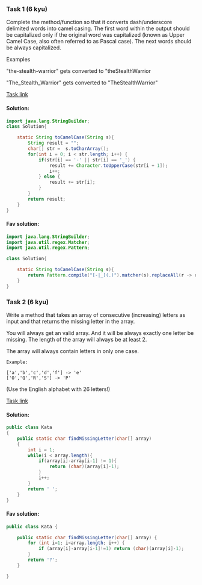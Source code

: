 ### Task 1 (6 kyu)

Complete the method/function so that it converts dash/underscore delimited words into camel casing. The first word within the output should be capitalized only if the original word was capitalized (known as Upper Camel Case, also often referred to as Pascal case). The next words should be always capitalized.

Examples

"the-stealth-warrior" gets converted to "theStealthWarrior

"The_Stealth_Warrior" gets converted to "TheStealthWarrior"

[Task link](https://www.codewars.com/kata/517abf86da9663f1d2000003/train/java)

#### Solution:

```Java
import java.lang.StringBuilder;
class Solution{

    static String toCamelCase(String s){
        String result = "";
        char[] str =  s.toCharArray();
        for(int i = 0; i < str.length; i++) {
            if(str[i] == '-' || str[i] == '_') {
                result += Character.toUpperCase(str[i + 1]);
                i++;
            } else {
                result += str[i];
            }
        }
        return result;
    }
}
```

#### Fav solution:

```Java
import java.lang.StringBuilder;
import java.util.regex.Matcher;
import java.util.regex.Pattern;

class Solution{

    static String toCamelCase(String s){
        return Pattern.compile("[-|_](.)").matcher(s).replaceAll(r -> r.group(1).toUpperCase());
    }
}
```
### Task 2 (6 kyu)

Write a method that takes an array of consecutive (increasing) letters as input and that returns the missing letter in the array.

You will always get an valid array. And it will be always exactly one letter be missing. The length of the array will always be at least 2.

The array will always contain letters in only one case.

```
Example:

['a','b','c','d','f'] -> 'e'
['O','Q','R','S'] -> 'P'
```
(Use the English alphabet with 26 letters!)

[Task link](https://www.codewars.com/kata/5839edaa6754d6fec10000a2/train/java)

#### Solution:

```Java
public class Kata
{
    public static char findMissingLetter(char[] array)
    {
        int i = 1;
        while(i < array.length){
            if(array[i]-array[i-1] != 1){
                return (char)(array[i]-1);
            }
            i++;
        }
        return ' ';
    }
}
```

#### Fav solution:

```Java
public class Kata {

    public static char findMissingLetter(char[] array) {
        for (int i=1; i<array.length; i++) {
            if (array[i]-array[i-1]!=1) return (char)(array[i]-1);
        }
        return '?';
    }

}
```